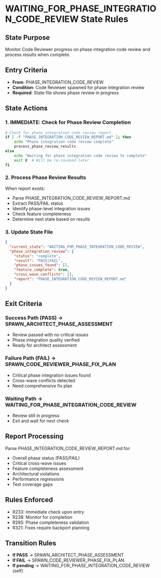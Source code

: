 # WAITING_FOR_PHASE_INTEGRATION_CODE_REVIEW State Rules

## State Purpose
Monitor Code Reviewer progress on phase integration code review and process results when complete.

## Entry Criteria
- **From**: PHASE_INTEGRATION_CODE_REVIEW
- **Condition**: Code Reviewer spawned for phase integration review
- **Required**: State file shows phase review in progress

## State Actions

### 1. IMMEDIATE: Check for Phase Review Completion
```bash
# Check for phase integration code review report
if [ -f "PHASE_INTEGRATION_CODE_REVIEW_REPORT.md" ]; then
    echo "Phase integration code review complete"
    process_phase_review_results
else
    echo "Waiting for phase integration code review to complete"
    exit 0  # Will be re-invoked later
fi
```

### 2. Process Phase Review Results
When report exists:
- Parse PHASE_INTEGRATION_CODE_REVIEW_REPORT.md
- Extract PASS/FAIL status
- Identify phase-level integration issues
- Check feature completeness
- Determine next state based on results

### 3. Update State File
```json
{
  "current_state": "WAITING_FOR_PHASE_INTEGRATION_CODE_REVIEW",
  "phase_integration_review": {
    "status": "complete",
    "result": "PASS|FAIL",
    "phase_issues_found": [],
    "feature_complete": true,
    "cross_wave_conflicts": [],
    "report": "PHASE_INTEGRATION_CODE_REVIEW_REPORT.md"
  }
}
```

## Exit Criteria

### Success Path (PASS) → SPAWN_ARCHITECT_PHASE_ASSESSMENT
- Review passed with no critical issues
- Phase integration quality verified
- Ready for architect assessment

### Failure Path (FAIL) → SPAWN_CODE_REVIEWER_PHASE_FIX_PLAN
- Critical phase integration issues found
- Cross-wave conflicts detected
- Need comprehensive fix plan

### Waiting Path → WAITING_FOR_PHASE_INTEGRATION_CODE_REVIEW
- Review still in progress
- Exit and wait for next check

## Report Processing
Parse PHASE_INTEGRATION_CODE_REVIEW_REPORT.md for:
- Overall phase status (PASS/FAIL)
- Critical cross-wave issues
- Feature completeness assessment
- Architectural violations
- Performance regressions
- Test coverage gaps

## Rules Enforced
- R233: Immediate check upon entry
- R238: Monitor for completion
- R285: Phase completeness validation
- R321: Fixes require backport planning

## Transition Rules
- **If PASS** → SPAWN_ARCHITECT_PHASE_ASSESSMENT
- **If FAIL** → SPAWN_CODE_REVIEWER_PHASE_FIX_PLAN
- **If pending** → WAITING_FOR_PHASE_INTEGRATION_CODE_REVIEW (self)